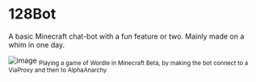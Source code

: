 # 128Bot
A basic Minecraft chat-bot with a fun feature or two. Mainly made on a whim in one day. 

![image](https://github.com/user-attachments/assets/178e7a50-8c72-4afd-b2bb-f0b1d44dea0a)
<sub>Playing a game of Wordle in Minecraft Beta, by making the bot connect to a ViaProxy and then to AlphaAnarchy</sub>
